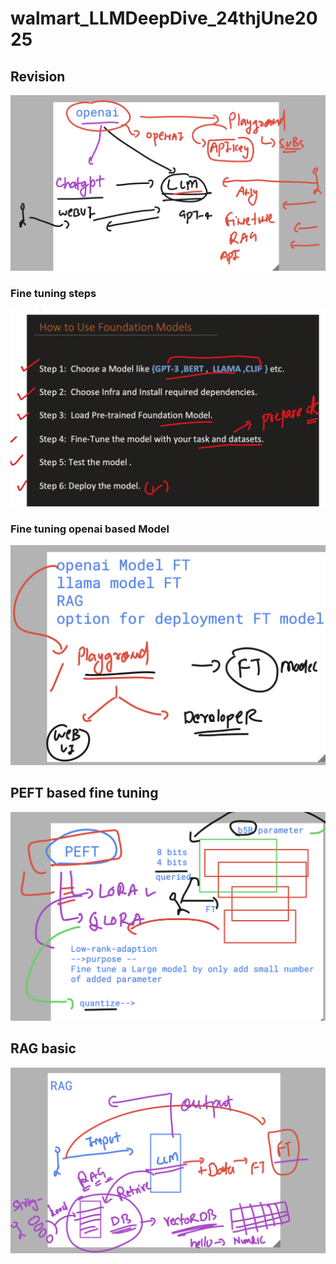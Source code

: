 # walmart_LLMDeepDive_24thjUne2025

## Revision 

<img src="rev1.png">

### Fine tuning steps 

<img src="rev2.png">

### Fine tuning openai based Model 

<img src="ft1.png">

## PEFT based fine tuning 

<img src="ft2.png">

## RAG basic 

<img src="ft3.png">